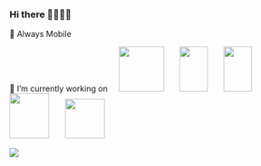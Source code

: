 ### Hi there 👋👋👋👋

📲 Always Mobile

🔭 I’m currently working on &nbsp; &nbsp; <img src="https://upload.wikimedia.org/wikipedia/commons/3/34/Android_Studio_icon.svg" width="80" height="80"> &nbsp; &nbsp; &nbsp;   <img src="https://cdn.onlinewebfonts.com/svg/img_189624.png" width="50" height="80"> &nbsp; &nbsp; &nbsp;   <img src="https://miro.medium.com/max/3024/1*yIrYl18oa_jtivCrJEKvYw.png" width="50" height="80"> &nbsp; &nbsp; &nbsp;   <img src="https://icon-library.com/images/react-icon/react-icon-29.jpg" width="70" height="80">  &nbsp; &nbsp; &nbsp;   <img src="https://cdn.icon-icons.com/icons2/2108/PNG/512/javascript_icon_130900.png" width="70" height="70">

<img src=https://developer.android.com/>
<!--
**demirtasm/demirtasm** is a ✨ _special_ ✨ repository because its `README.md` (this file) appears on your GitHub profile.

Here are some ideas to get you started:

- 🔭 I’m currently working on ...
- 🌱 I’m currently learning ...
- 👯 I’m looking to collaborate on ...
- 🤔 I’m looking for help with ...
- 💬 Ask me about ...
- 📫 How to reach me: ...
- 😄 Pronouns: ...
- ⚡ Fun fact: ...
-->
https://www.linkedin.com/in/mukaddes-demirtaş

